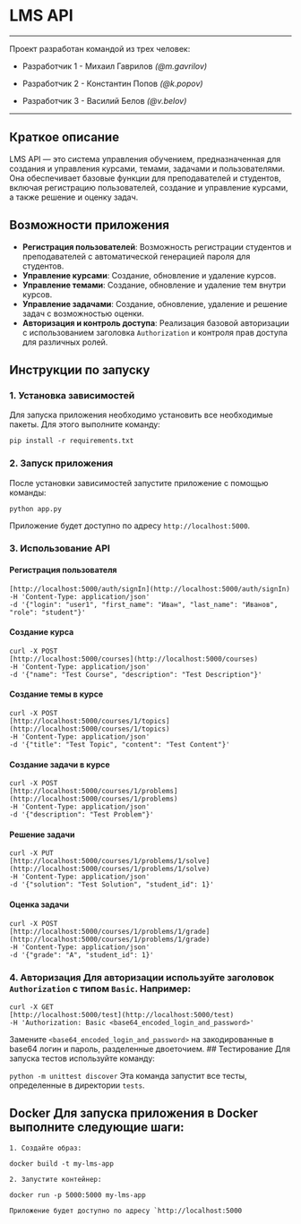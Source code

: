 # LMS API
---

Проект разработан командой из трех человек:

- Разработчик 1 - Михаил Гаврилов _(@m.gavrilov)_

- Разработчик 2 - Константин Попов _(@k.popov)_

- Разработчик 3 - Василий Белов _(@v.belov)_

  

---

## Краткое описание
LMS API — это система управления обучением, предназначенная для создания и управления курсами, темами, задачами и пользователями. Она обеспечивает базовые функции для преподавателей и студентов, включая регистрацию пользователей, создание и управление курсами, а также решение и оценку задач.

## Возможности приложения
- **Регистрация пользователей**: Возможность регистрации студентов и преподавателей с автоматической генерацией пароля для студентов.
- **Управление курсами**: Создание, обновление и удаление курсов.
- **Управление темами**: Создание, обновление и удаление тем внутри курсов.
- **Управление задачами**: Создание, обновление, удаление и решение задач с возможностью оценки.
- **Авторизация и контроль доступа**: Реализация базовой авторизации с использованием заголовка `Authorization` и контроля прав доступа для различных ролей.

## Инструкции по запуску
### 1. Установка зависимостей
Для запуска приложения необходимо установить все необходимые пакеты. Для этого выполните команду:

``pip install -r requirements.txt``

### 2. Запуск приложения
После установки зависимостей запустите приложение с помощью команды:

``python app.py``

Приложение будет доступно по адресу `http://localhost:5000`.

### 3. Использование API
#### Регистрация пользователя
````curl -X POST  
[http://localhost:5000/auth/signIn](http://localhost:5000/auth/signIn)  
-H 'Content-Type: application/json'  
-d '{"login": "user1", "first_name": "Иван", "last_name": "Иванов", "role": "student"}'
````

#### Создание курса
````
curl -X POST  
[http://localhost:5000/courses](http://localhost:5000/courses)  
-H 'Content-Type: application/json'  
-d '{"name": "Test Course", "description": "Test Description"}'
````

#### Создание темы в курсе
````
curl -X POST  
[http://localhost:5000/courses/1/topics](http://localhost:5000/courses/1/topics)  
-H 'Content-Type: application/json'  
-d '{"title": "Test Topic", "content": "Test Content"}'
````


#### Создание задачи в курсе
````
curl -X POST  
[http://localhost:5000/courses/1/problems](http://localhost:5000/courses/1/problems)  
-H 'Content-Type: application/json'  
-d '{"description": "Test Problem"}'
````

#### Решение задачи
````
curl -X PUT  
[http://localhost:5000/courses/1/problems/1/solve](http://localhost:5000/courses/1/problems/1/solve)  
-H 'Content-Type: application/json'  
-d '{"solution": "Test Solution", "student_id": 1}'
````

#### Оценка задачи
````
curl -X POST  
[http://localhost:5000/courses/1/problems/1/grade](http://localhost:5000/courses/1/problems/1/grade)  
-H 'Content-Type: application/json'  
-d '{"grade": "A", "student_id": 1}'
````

 ### 4. Авторизация Для авторизации используйте заголовок `Authorization` с типом `Basic`. Например: 
````
curl -X GET  
[http://localhost:5000/test](http://localhost:5000/test)  
-H 'Authorization: Basic <base64_encoded_login_and_password>'
````

Замените `<base64_encoded_login_and_password>` на закодированные в base64 логин и пароль, разделенные двоеточием.   ## Тестирование Для запуска тестов используйте команду:

``python -m unittest discover``
Эта команда запустит все тесты, определенные в директории `tests`.   

## Docker Для запуска приложения в Docker выполните следующие шаги: 
`1. Создайте образ:`

``docker build -t my-lms-app``

`2. Запустите контейнер:` 

``docker run -p 5000:5000 my-lms-app``

 ``Приложение будет доступно по адресу `http://localhost:5000``